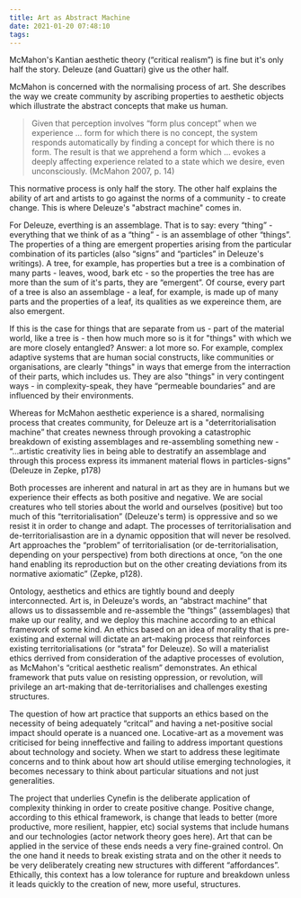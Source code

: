 ```yaml
---
title: Art as Abstract Machine
date: 2021-01-20 07:48:10
tags:
---
```


McMahon's Kantian aesthetic theory (“critical realism”) is fine but it's only half the story. Deleuze (and Guattari) give us the other half.

McMahon is concerned with the normalising process of art. She describes the way we create community by ascribing properties to aesthetic objects which illustrate the abstract concepts that make us human.

> Given that perception involves “form plus concept” when we experience … form for which there is no concept, the system responds automatically by finding a concept for which there is no form. The result is that we apprehend a form which … evokes a deeply affecting experience related to a state which we desire, even unconsciously. (McMahon 2007, p. 14)

This normative process is only half the story. The other half explains the ability of art and artists to go against the norms of a community - to create change. This is where Deleuze's "abstract machine" comes in.

For Deleuze, everthing is an assemblage. That is to say: every “thing” - everything that we think of as a “thing” - is an assemblage of other “things”. The properties of a thing are emergent properties arising from the particular combination of its particles (also “signs” and “particles” in Deleuze's writings). A tree, for example, has properties but a tree is a combination of many parts - leaves, wood, bark etc - so the properties the tree has are more than the sum of it's parts, they are “emergent”. Of course, every part of a tree is also an assemblage - a leaf, for example, is made up of many parts and the properties of a leaf, its qualities as we expereince them, are also emergent.

If this is the case for things that are separate from us - part of the material world, like a tree is - then how much more so is it for "things" with which we are more closely entangled? Answer: a lot more so. For example, complex adaptive systems that are human social constructs, like communities or organisations, are clearly "things" in ways that emerge from the interraction of their parts, which includes us. They are also "things" in very contingent ways - in complexity-speak, they have “permeable boundaries” and are influenced by their environments.

Whereas for McMahon aesthetic experience is a shared, normalising process that creates community, for Deleuze art is a "deterritorialisation machine” that creates newness through provoking a catastrophic breakdown of existing assemblages and re-assembling something new - “...artistic creativity lies in being able to destratify an assemblage and through this process express its immanent material flows in particles-signs” (Deleuze in Zepke, p178)

Both processes are inherent and natural in art as they are in humans but we experience their effects as both positive and negative. We are social creatures who tell stories about the world and ourselves (positive) but too much of this “territorialisation” (Deleuze's term) is oppressive and so we resist it in order to change and adapt. The processes of territorialisation and de-territorialisastion are in a dynamic opposition that will never be resolved. Art approaches the “problem” of territorialisation (or de-territorialisation, depending on your perspective) from both directions at once, “on the one hand enabling its reproduction but on the other creating deviations from its normative axiomatic” (Zepke, p128).

Ontology, aesthetics and ethics are tightly bound and deeply interconnected. Art is, in Deleuze's words, an “abstract machine” that allows us to dissassemble and re-assemble the “things” (assemblages) that make up our reality, and we deploy this machine according to an ethical framework of some kind. An ethics based on an idea of morality that is pre-existing and external will dictate an art-making process that reinforces existing territorialisations (or “strata” for Deleuze). So will a materialist ethics derrived from consideration of the adaptive processes of evolution, as McMahon's “critical aesthetic realism” demonstrates. An ethical framework that puts value on resisting oppression, or revolution, will privilege an art-making that de-territorialises and challenges exesting structures.

The question of how art practice that supports an ethics based on the necessity of being adequately “critcal” and having a net-positive social impact should operate is a nuanced one. Locative-art as a movement was criticised for being inneffective and failing to address important questions about technology and society. When we start to address these legitimate concerns and to think about how art should utilise emerging technologies, it becomes necessary to think about particular situations and not just generalities.

The project that underlies Cynefin is the deliberate application of complexity thinking in order to create positive change. Positive change, according to this ethical framework, is change that leads to better (more productive, more resilient, happier, etc) social systems that include humans and our technologies (actor network theory goes here). Art that can be applied in the service of these ends needs a very fine-grained control. On the one hand it needs to break existing strata and on the other it needs to be very deliberately creating new structures with different “affordances”. Ethically, this context has a low tolerance for rupture and breakdown unless it leads quickly to the creation of new, more useful, structures.
